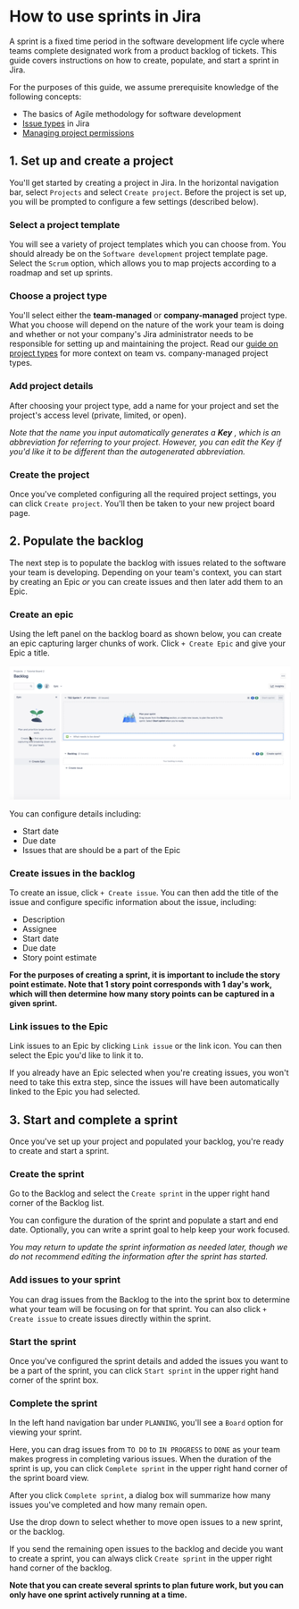 # How to use sprints in Jira

A sprint is a fixed time period in the software development life cycle where teams complete designated work from a product backlog of tickets. This guide covers instructions on how to create, populate, and start a sprint in Jira. 

For the purposes of this guide, we assume prerequisite knowledge of the following concepts:

- The basics of Agile methodology for software development
- [Issue types](/support-articles/issue-types) in Jira 
- [Managing project permissions](/support-articles/project-permissions)

## 1. Set up and create a project

You'll get started by creating a project in Jira. In the horizontal navigation bar, select `Projects` and select `Create project`. Before the project is set up, you will be prompted to configure a few settings (described below).

### Select a project template

You will see a variety of project templates which you can choose from. You should already be on the `Software development` project template page. Select the `Scrum` option, which allows you to map projects according to a roadmap and set up sprints. 

### Choose a project type

You'll select either the **team-managed** or **company-managed** project type. What you choose will depend on the nature of the work your team is doing and whether or not your company's Jira administrator needs to be responsible for setting up and maintaining the project. Read our [guide on project types](/support-articles/project-types) for more context on team vs. company-managed project types. 

### Add project details

After choosing your project type, add a name for your project and set the project's access level (private, limited, or open). 

*Note that the name you input automatically generates a **Key** , which is an abbreviation for referring to your project. However, you can edit the Key if you'd like it to be different than the autogenerated abbreviation.*

### Create the project 

Once you've completed configuring all the required project settings, you can click `Create project`. You'll then be taken to your new project board page. 

## 2. Populate the backlog 

The next step is to populate the backlog with issues related to the software your team is developing. Depending on your team's context, you can start by creating an Epic *or* you can create issues and then later add them to an Epic. 

### Create an epic

Using the left panel on the backlog board as shown below, you can create an epic capturing larger chunks of work. Click `+ Create Epic` and give your Epic a title. 

![create-epic-screenshot](./images/create-epic.png)

You can configure details including:
- Start date
- Due date
- Issues that are should be a part of the Epic

### Create issues in the backlog 

To create an issue, click `+ Create issue`. You can then add the title of the issue and configure specific information about the issue, including:

- Description
- Assignee
- Start date
- Due date
- Story point estimate

**For the purposes of creating a sprint, it is important to include the story point estimate. Note that 1 story point corresponds with 1 day's work, which will then determine how many story points can be captured in a given sprint.**


### Link issues to the Epic

Link issues to an Epic by clicking `Link issue` or the link icon. You can then select the Epic you'd like to link it to. 

If you already have an Epic selected when you're creating issues, you won't need to take this extra step, since the issues will have been automatically linked to the Epic you had selected.

## 3. Start and complete a sprint

Once you've set up your project and populated your backlog, you're ready to create and start a sprint.

### Create the sprint 
Go to the Backlog and select the `Create sprint` in the upper right hand corner of the Backlog list.

You can configure the duration of the sprint and populate a start and end date. Optionally, you can write a sprint goal to help keep your work focused. 

*You may return to update the sprint information as needed later, though we do not recommend editing the information after the sprint has started.*

### Add issues to your sprint

You can drag issues from the Backlog to the into the sprint box to determine what your team will be focusing on for that sprint. You can also click `+ Create issue` to create issues directly within the sprint. 

### Start the sprint

Once you've configured the sprint details and added the issues you want to be a part of the sprint, you can click `Start sprint` in the upper right hand corner of the sprint box. 
 
### Complete the sprint

In the left hand navigation bar under `PLANNING`, you'll see a `Board` option for viewing your sprint. 

Here, you can drag issues from `TO DO` to `IN PROGRESS` to `DONE` as your team makes progress in completing various issues. When the duration of the sprint is up, you can click `Complete sprint` in the upper right hand corner of the sprint board view. 

After you click `Complete sprint`, a dialog box will summarize how many issues you've completed and how many remain open. 

Use the drop down to select whether to move open issues to a new sprint, or the backlog. 

If you send the remaining open issues to the backlog and decide you want to create a sprint, you can always click `Create sprint` in the upper right hand corner of the backlog. 

**Note that you can create several sprints to plan future work, but you can only have one sprint actively running at a time.** 




